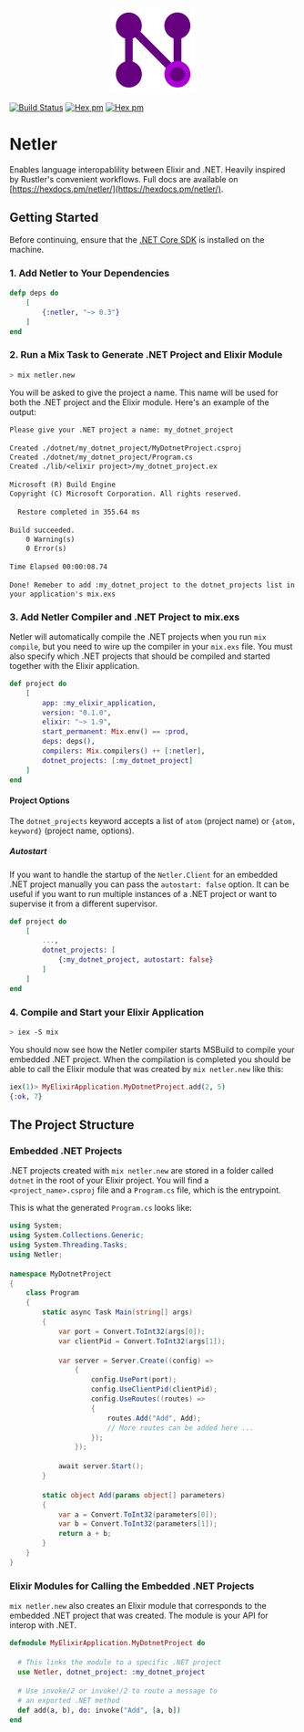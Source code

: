 <p align="center">
    <img src="logo/netler.svg" alt="netler logo" height="150px">
</p>

[![Build Status](https://travis-ci.com/svan-jansson/netler.svg?branch=master)](https://travis-ci.com/svan-jansson/netler)
[![Hex pm](https://img.shields.io/hexpm/v/netler.svg?style=flat)](https://hex.pm/packages/netler)
[![Hex pm](https://img.shields.io/hexpm/dt/netler.svg?style=flat)](https://hex.pm/packages/netler)

# Netler

Enables language interopablility between Elixir and .NET. Heavily inspired by Rustler's convenient workflows. Full docs are available on [https://hexdocs.pm/netler/](https://hexdocs.pm/netler/).

## Getting Started

Before continuing, ensure that the [.NET Core SDK](https://dotnet.microsoft.com/download) is installed on the machine.

### 1. Add Netler to Your Dependencies

```elixir
defp deps do
    [
        {:netler, "~> 0.3"}
    ]
end
```

### 2. Run a Mix Task to Generate .NET Project and Elixir Module

```bash
> mix netler.new
```

You will be asked to give the project a name. This name will be used for both the .NET project and the Elixir module. Here's an example of the output:

```text
Please give your .NET project a name: my_dotnet_project

Created ./dotnet/my_dotnet_project/MyDotnetProject.csproj
Created ./dotnet/my_dotnet_project/Program.cs
Created ./lib/<elixir project>/my_dotnet_project.ex

Microsoft (R) Build Engine
Copyright (C) Microsoft Corporation. All rights reserved.

  Restore completed in 355.64 ms

Build succeeded.
    0 Warning(s)
    0 Error(s)

Time Elapsed 00:00:08.74

Done! Remeber to add :my_dotnet_project to the dotnet_projects list in your application's mix.exs
```

### 3. Add Netler Compiler and .NET Project to mix.exs

Netler will automatically compile the .NET projects when you run `mix compile`, but you need to wire up the compiler in your `mix.exs` file. You must also specify which .NET projects that should be compiled and started together with the Elixir application.

```elixir
def project do
    [
        app: :my_elixir_application,
        version: "0.1.0",
        elixir: "~> 1.9",
        start_permanent: Mix.env() == :prod,
        deps: deps(),
        compilers: Mix.compilers() ++ [:netler],
        dotnet_projects: [:my_dotnet_project]
    ]
end
```

#### Project Options

The `dotnet_projects` keyword accepts a list of `atom` (project name) or `{atom, keyword}` (project name, options).

##### Autostart

If you want to handle the startup of the `Netler.Client` for an embedded .NET project manually you can pass the `autostart: false` option. It can be useful if you want to run multiple instances of a .NET project or want to supervise it from a different supervisor.

```elixir
def project do
    [
        ...,
        dotnet_projects: [
            {:my_dotnet_project, autostart: false}
        ]
    ]
end
```

### 4. Compile and Start your Elixir Application

```bash
> iex -S mix
```

You should now see how the Netler compiler starts MSBuild to compile your embedded .NET project. When the compilation is completed you should be able to call the Elixir module that was created by `mix netler.new` like this:

```elixir
iex(1)> MyElixirApplication.MyDotnetProject.add(2, 5)
{:ok, 7}
```

## The Project Structure

### Embedded .NET Projects

.NET projects created with `mix netler.new` are stored in a folder called `dotnet` in the root of your Elixir project. You will find a `<project_name>.csproj` file and a `Program.cs` file, which is the entrypoint.

This is what the generated `Program.cs` looks like:

```csharp
using System;
using System.Collections.Generic;
using System.Threading.Tasks;
using Netler;

namespace MyDotnetProject
{
    class Program
    {
        static async Task Main(string[] args)
        {
            var port = Convert.ToInt32(args[0]);
            var clientPid = Convert.ToInt32(args[1]);

            var server = Server.Create((config) =>
                {
                    config.UsePort(port);
                    config.UseClientPid(clientPid);
                    config.UseRoutes((routes) =>
                    {
                        routes.Add("Add", Add);
                        // More routes can be added here ...
                    });
                });

            await server.Start();
        }

        static object Add(params object[] parameters)
        {
            var a = Convert.ToInt32(parameters[0]);
            var b = Convert.ToInt32(parameters[1]);
            return a + b;
        }
    }
}
```

### Elixir Modules for Calling the Embedded .NET Projects

`mix netler.new` also creates an Elixir module that corresponds to the embedded .NET project that was created. The module is your API for interop with .NET.

```elixir
defmodule MyElixirApplication.MyDotnetProject do

  # This links the module to a specific .NET project
  use Netler, dotnet_project: :my_dotnet_project

  # Use invoke/2 or invoke!/2 to route a message to
  # an exported .NET method
  def add(a, b), do: invoke("Add", [a, b])
end

```
